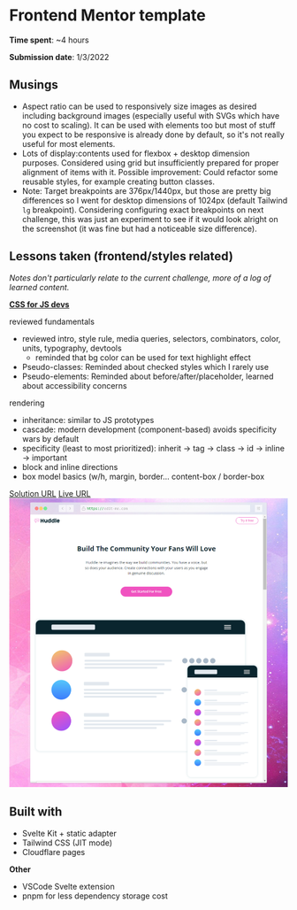 # Frontend Mentor template

**Time spent**: ~4 hours

**Submission date**: 1/3/2022

## Musings

- Aspect ratio can be used to responsively size images as desired including background images (especially useful with SVGs which have no cost to scaling). It can be used with elements too but most of stuff you expect to be responsive is already done by default, so it's not really useful for most elements.
- Lots of display:contents used for flexbox + desktop dimension purposes. Considered using grid but insufficiently prepared for proper alignment of items with it.
  Possible improvement: Could refactor some reusable styles, for example creating button classes.
- Note: Target breakpoints are 376px/1440px, but those are pretty big differences so I went for desktop dimensions of 1024px (default Tailwind `lg` breakpoint). Considering configuring exact breakpoints on next challenge, this was just an experiment to see if it would look alright on the screenshot (it was fine but had a noticeable size difference).

## Lessons taken (frontend/styles related)

_Notes don't particularly relate to the current challenge, more of a log of learned content._

[**CSS for JS devs**](https://courses.joshwcomeau.com/css-for-js)

reviewed fundamentals

- reviewed intro, style rule, media queries, selectors, combinators, color, units, typography, devtools
  - reminded that bg color can be used for text highlight effect
- Pseudo-classes: Reminded about checked styles which I rarely use
- Pseudo-elements: Reminded about before/after/placeholder, learned about accessibility concerns

rendering

- inheritance: similar to JS prototypes
- cascade: modern development (component-based) avoids specificity wars by default
- specificity (least to most prioritized): inherit -> tag -> class -> id -> inline -> important
- block and inline directions
- box model basics (w/h, margin, border... content-box / border-box

[Solution URL](https://www.frontendmentor.io/solutions/huddle-landing-page-using-tailwind-svelte-0-fXr84hQ)
[Live URL](https://fm-4-huddle-landing-page-with-curved-sections.pages.dev/)
![preview](design/preview.png)

## Built with

- Svelte Kit + static adapter
- Tailwind CSS (JIT mode)
- Cloudflare pages

**Other**

- VSCode Svelte extension
- pnpm for less dependency storage cost
